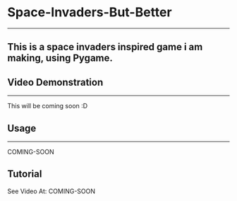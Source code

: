# Space-Invaders-But-Better

---

## This is a space invaders inspired game i am making, using Pygame.

## Video Demonstration

---

This will be coming soon :D

## Usage

---

COMING-SOON

## Tutorial

See Video At: COMING-SOON
